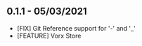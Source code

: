 ## 0.1.1 - 05/03/2021
 * [FIX] Git Reference support for &#39;-&#39; and &#39;_&#39;
 * [FEATURE] Vorx Store

